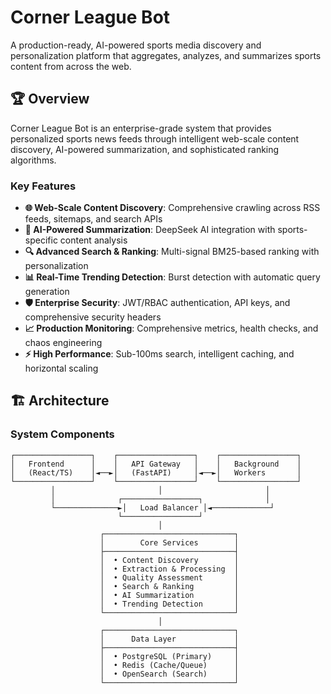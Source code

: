 # Corner League Bot

A production-ready, AI-powered sports media discovery and personalization platform that aggregates, analyzes, and summarizes sports content from across the web.

## 🏆 Overview

Corner League Bot is an enterprise-grade system that provides personalized sports news feeds through intelligent web-scale content discovery, AI-powered summarization, and sophisticated ranking algorithms. 

### Key Features

- **🌐 Web-Scale Content Discovery**: Comprehensive crawling across RSS feeds, sitemaps, and search APIs
- **🤖 AI-Powered Summarization**: DeepSeek AI integration with sports-specific content analysis
- **🔍 Advanced Search & Ranking**: Multi-signal BM25-based ranking with personalization
- **📊 Real-Time Trending Detection**: Burst detection with automatic query generation
- **🛡️ Enterprise Security**: JWT/RBAC authentication, API keys, and comprehensive security headers
- **📈 Production Monitoring**: Comprehensive metrics, health checks, and chaos engineering
- **⚡ High Performance**: Sub-100ms search, intelligent caching, and horizontal scaling

## 🏗️ Architecture

### System Components

```
┌─────────────────┐    ┌─────────────────┐    ┌─────────────────┐
│   Frontend      │    │   API Gateway   │    │   Background    │
│   (React/TS)    │◄──►│   (FastAPI)     │◄──►│   Workers       │
└─────────────────┘    └─────────────────┘    └─────────────────┘
         │                       │                       │
         │              ┌─────────────────┐              │
         └──────────────►│   Load Balancer │◄─────────────┘
                        └─────────────────┘
                                 │
                    ┌─────────────────────────────┐
                    │        Core Services        │
                    ├─────────────────────────────┤
                    │  • Content Discovery        │
                    │  • Extraction & Processing  │
                    │  • Quality Assessment       │
                    │  • Search & Ranking         │
                    │  • AI Summarization         │
                    │  • Trending Detection       │
                    └─────────────────────────────┘
                                 │
                    ┌─────────────────────────────┐
                    │      Data Layer             │
                    ├─────────────────────────────┤
                    │  • PostgreSQL (Primary)     │
                    │  • Redis (Cache/Queue)      │
                    │  • OpenSearch (Search)      │
                    └─────────────────────────────┘
